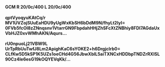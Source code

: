 #### GCM R 20/0c/400 L 20/0c/400
**qptVyoqyuKAtCq/r**<br/>**MV1UVZojSUuEaHDU9yUgWxKbSH6bDdM9N/fhyLt2IyI=**<br/>**0FVb5fcOl8zZNnqsnv1VtarrGN9FbpdahHHjZhSFcXtZNBhiy8FDI7AGdaUxVbHJZ0xvWMhAKN/Aqurs...**<br/><br/>
**rU0npuoLj21VBW9L**<br/>**UrTpRbUuTwfJ8Lm2ApighKaC6sYOKE2+h6DrgjcIrb0=**<br/>**CLfKw5D5kSP1K5UZs1oeCHd4G56JbwXbIL5aiTXNCxHDDbpTNDZrRXlSL90Cz4Ie6esG19kOQYEVqKk/...**